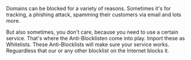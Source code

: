 Domains can be blocked for a variety of reasons. Sometimes it's for tracking, a phishing attack, spamming their customers via email and lots more.
<p>
But also sometimes, you don't care, because you need to use a certain service. That's where the Anti-Blocklisten come into play. 
  Import these as Whitelists. These Anti-Blocklists will make sure your service works. Reguardless that our or any 
  other blocklist on the Internet blocks it.
</p>
